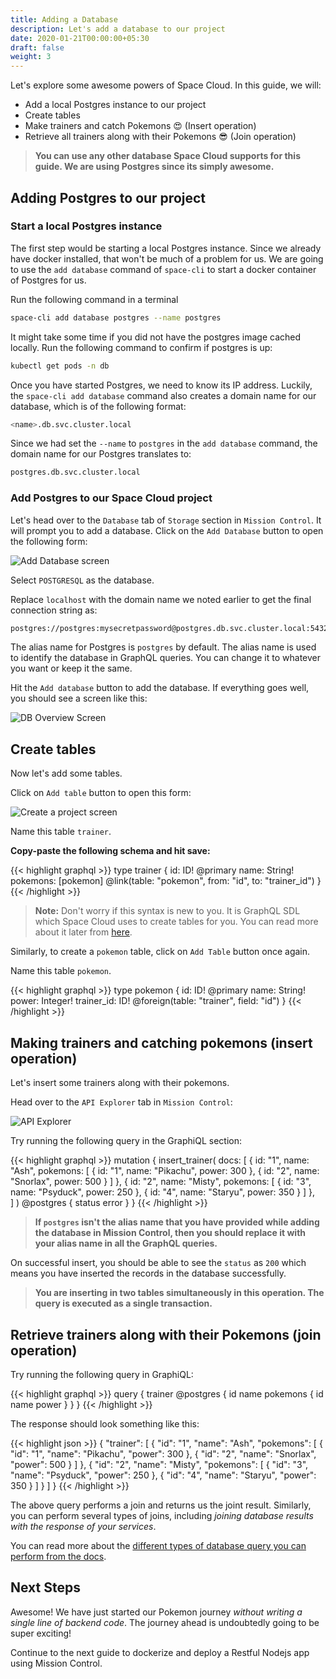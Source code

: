 ```yaml
---
title: Adding a Database
description: Let's add a database to our project
date: 2020-01-21T00:00:00+05:30
draft: false
weight: 3
---
```


Let's explore some awesome powers of Space Cloud. In this guide, we will:

- Add a local Postgres instance to our project
- Create tables
- Make trainers and catch Pokemons 😍 (Insert operation)
- Retrieve all trainers along with their Pokemons 😎 (Join operation)

> **You can use any other database Space Cloud supports for this guide. We are using Postgres since its simply awesome.** 

## Adding Postgres to our project

### Start a local Postgres instance
The first step would be starting a local Postgres instance. Since we already have docker installed, that won't be much of a problem for us. We are going to use the `add database` command of `space-cli` to start a docker container of Postgres for us. 

Run the following command in a terminal

```bash
space-cli add database postgres --name postgres
```
 
It might take some time if you did not have the postgres image cached locally. Run the following command to confirm if postgres is up:

```bash
kubectl get pods -n db
```
Once you have started Postgres, we need to know its IP address. Luckily, the `space-cli add database` command also creates a domain name for our database, which is of the following format:

```bash
<name>.db.svc.cluster.local
```

Since we had set the `--name` to `postgres` in the `add database` command, the domain name for our Postgres translates to:

```bash
postgres.db.svc.cluster.local
```

### Add Postgres to our Space Cloud project

Let's head over to the `Database` tab of `Storage` section in `Mission Control`. It will prompt you to add a database. Click on the `Add Database` button to open the following form:

![Add Database screen](/images/screenshots/add-database.png)

Select `POSTGRESQL` as the database.

Replace `localhost` with the domain name we noted earlier to get the final connection string as:

```bash
postgres://postgres:mysecretpassword@postgres.db.svc.cluster.local:5432/postgres?sslmode=disable
```

The alias name for Postgres is `postgres` by default. The alias name is used to identify the database in GraphQL queries. You can change it to whatever you want or keep it the same.

Hit the `Add database` button to add the database. If everything goes well, you should see a screen like this:

![DB Overview Screen](/images/screenshots/db-overview.png)

## Create tables

Now let's add some tables.

Click on `Add table` button to open this form:

![Create a project screen](/images/screenshots/add-table.png)

Name this table `trainer`.

**Copy-paste the following schema and hit save:**

{{< highlight graphql >}}
type trainer {
  id: ID! @primary
  name: String!
  pokemons: [pokemon] @link(table: "pokemon", from: "id", to: "trainer_id")
}
{{< /highlight >}}

> **Note:** Don't worry if this syntax is new to you. It is GraphQL SDL which Space Cloud uses to create tables for you. You can read more about it later from [here](https://docs.space-cloud.io/storage/database/data-modelling/).

Similarly, to create a `pokemon` table, click on `Add Table` button once again.

Name this table `pokemon`.

{{< highlight graphql >}}
type pokemon {
  id: ID! @primary
  name: String!
  power: Integer!
  trainer_id: ID! @foreign(table: "trainer", field: "id")
}
{{< /highlight >}}

## Making trainers and catching pokemons (insert operation)

Let's insert some trainers along with their pokemons.

Head over to the `API Explorer` tab in `Mission Control`:

![API Explorer](/images/screenshots/explorer.png)

Try running the following query in the GraphiQL section:

{{< highlight graphql >}}
mutation {
  insert_trainer(
    docs: [
      { 
        id: "1",
        name: "Ash",
        pokemons: [
          { id: "1", name: "Pikachu", power: 300 },
          { id: "2", name: "Snorlax", power: 500 }
        ] 
      },
      { 
        id: "2",
        name: "Misty",
        pokemons: [
          { id: "3", name: "Psyduck", power: 250 },
          { id: "4", name: "Staryu", power: 350 }
        ] 
      },      
    ]
  ) @postgres {
    status
    error
  }
}
{{< /highlight >}}

> **If `postgres` isn't the alias name that you have provided while adding the database in Mission Control, then you should replace it with your alias name in all the GraphQL queries.**

On successful insert, you should be able to see the `status` as `200` which means you have inserted the records in the database successfully.

> **You are inserting in two tables simultaneously in this operation. The query is executed as a single transaction.** 

## Retrieve trainers along with their Pokemons (join operation) 

Try running the following query in GraphiQL:

{{< highlight graphql >}}
query {
  trainer @postgres {
    id
    name
    pokemons {
      id
      name
      power
    }
  }
}
{{< /highlight >}}

The response should look something like this:

{{< highlight json >}}
{
  "trainer": [
    {
      "id": "1",
      "name": "Ash",
      "pokemons": [
        {
          "id": "1",
          "name": "Pikachu",
          "power": 300
        },
        {
          "id": "2",
          "name": "Snorlax",
          "power": 500
        }
      ]
    },
    {
      "id": "2",
      "name": "Misty",
      "pokemons": [
        {
          "id": "3",
          "name": "Psyduck",
          "power": 250
        },
        {
          "id": "4",
          "name": "Staryu",
          "power": 350
        }
      ]
    }
  ]
}
{{< /highlight >}}

The above query performs a join and returns us the joint result. Similarly, you can perform several types of joins, including _joining database results with the response of your services_.

You can read more about the [different types of database query you can perform from the docs](https://docs.space-cloud.io/storage/database/queries/).

## Next Steps

Awesome! We have just started our Pokemon journey _without writing a single line of backend code_. The journey ahead is undoubtedly going to be super exciting!

Continue to the next guide to dockerize and deploy a Restful Nodejs app using Mission Control.
